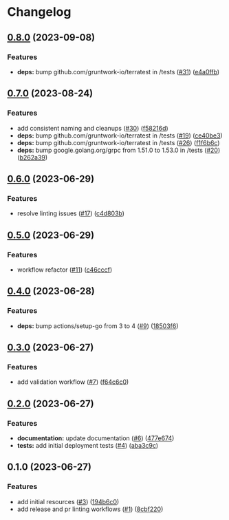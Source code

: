 # Changelog

## [0.8.0](https://github.com/CloudNationHQ/az-cn-module-tf-sa/compare/v0.7.0...v0.8.0) (2023-09-08)


### Features

* **deps:** bump github.com/gruntwork-io/terratest in /tests ([#31](https://github.com/CloudNationHQ/az-cn-module-tf-sa/issues/31)) ([e4a0ffb](https://github.com/CloudNationHQ/az-cn-module-tf-sa/commit/e4a0ffb9d7bacfa16221024b39349e92fc4dfac7))

## [0.7.0](https://github.com/CloudNationHQ/az-cn-module-tf-sa/compare/v0.6.0...v0.7.0) (2023-08-24)


### Features

* add consistent naming and cleanups ([#30](https://github.com/CloudNationHQ/az-cn-module-tf-sa/issues/30)) ([f58216d](https://github.com/CloudNationHQ/az-cn-module-tf-sa/commit/f58216dffd83e74a2dfadd920e716ded9911f647))
* **deps:** bump github.com/gruntwork-io/terratest in /tests ([#19](https://github.com/CloudNationHQ/az-cn-module-tf-sa/issues/19)) ([ce40be3](https://github.com/CloudNationHQ/az-cn-module-tf-sa/commit/ce40be3934218fd992cc0f6e5c357fb011cc0666))
* **deps:** bump github.com/gruntwork-io/terratest in /tests ([#26](https://github.com/CloudNationHQ/az-cn-module-tf-sa/issues/26)) ([f1f6b6c](https://github.com/CloudNationHQ/az-cn-module-tf-sa/commit/f1f6b6c54a962a54df8beccb9a07dde13ca53c0d))
* **deps:** bump google.golang.org/grpc from 1.51.0 to 1.53.0 in /tests ([#20](https://github.com/CloudNationHQ/az-cn-module-tf-sa/issues/20)) ([b262a39](https://github.com/CloudNationHQ/az-cn-module-tf-sa/commit/b262a397d344ea7b19793f7dbc09aa90a0e3644c))

## [0.6.0](https://github.com/CloudNationHQ/az-cn-module-tf-sa/compare/v0.5.0...v0.6.0) (2023-06-29)


### Features

* resolve linting issues ([#17](https://github.com/CloudNationHQ/az-cn-module-tf-sa/issues/17)) ([c4d803b](https://github.com/CloudNationHQ/az-cn-module-tf-sa/commit/c4d803b4c1f7fc99e9684458cd22048423e5ff77))

## [0.5.0](https://github.com/CloudNationHQ/az-cn-module-tf-sa/compare/v0.4.0...v0.5.0) (2023-06-29)


### Features

* workflow refactor ([#11](https://github.com/CloudNationHQ/az-cn-module-tf-sa/issues/11)) ([c46cccf](https://github.com/CloudNationHQ/az-cn-module-tf-sa/commit/c46cccfdcaf518dc37d89c415b851ff3a0b46146))

## [0.4.0](https://github.com/CloudNationHQ/az-cn-module-tf-sa/compare/v0.3.0...v0.4.0) (2023-06-28)


### Features

* **deps:** bump actions/setup-go from 3 to 4 ([#9](https://github.com/CloudNationHQ/az-cn-module-tf-sa/issues/9)) ([18503f6](https://github.com/CloudNationHQ/az-cn-module-tf-sa/commit/18503f6d55f1af4cb66bc4c28d36a87918995de1))

## [0.3.0](https://github.com/CloudNationHQ/az-cn-module-tf-sa/compare/v0.2.0...v0.3.0) (2023-06-27)


### Features

* add validation workflow ([#7](https://github.com/CloudNationHQ/az-cn-module-tf-sa/issues/7)) ([f64c6c0](https://github.com/CloudNationHQ/az-cn-module-tf-sa/commit/f64c6c073045a191a522a3424b1bd64317f1ecd2))

## [0.2.0](https://github.com/CloudNationHQ/az-cn-module-tf-sa/compare/v0.1.0...v0.2.0) (2023-06-27)


### Features

* **documentation:** update documentation ([#6](https://github.com/CloudNationHQ/az-cn-module-tf-sa/issues/6)) ([477e674](https://github.com/CloudNationHQ/az-cn-module-tf-sa/commit/477e67460cf9959fd808bc98dfbea89ef93ef85b))
* **tests:** add initial deployment tests ([#4](https://github.com/CloudNationHQ/az-cn-module-tf-sa/issues/4)) ([aba3c9c](https://github.com/CloudNationHQ/az-cn-module-tf-sa/commit/aba3c9c8b704cb040ae0567abeea0355cdeb2aac))

## 0.1.0 (2023-06-27)


### Features

* add initial resources ([#3](https://github.com/CloudNationHQ/az-cn-module-tf-sa/issues/3)) ([194b6c0](https://github.com/CloudNationHQ/az-cn-module-tf-sa/commit/194b6c021a1dca91ac6d65f093f66b462559f996))
* add release and pr linting workflows ([#1](https://github.com/CloudNationHQ/az-cn-module-tf-sa/issues/1)) ([8cbf220](https://github.com/CloudNationHQ/az-cn-module-tf-sa/commit/8cbf220441cd3b16448c33ea318757dfa31c7a52))
